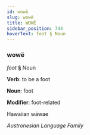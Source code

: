 ```yaml
---
id: wowë
slug: wowë
title: WOWË
sidebar_position: 744
hoverText: foot § Noun
---
```


### wowë

*foot* **§** Noun

**Verb**: to be a foot

**Noun**: foot

**Modifier**: foot-related

Hawaiian wāwae 

*Austronesian Language Family*